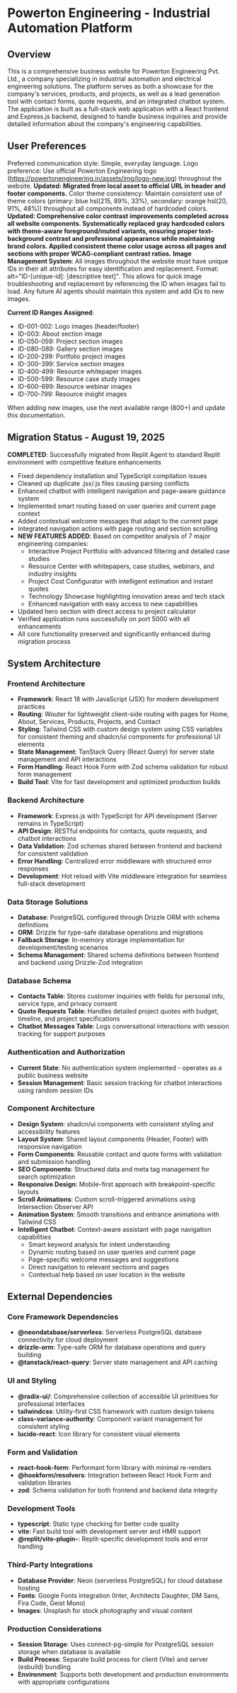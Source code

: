 # Powerton Engineering - Industrial Automation Platform

## Overview

This is a comprehensive business website for Powerton Engineering Pvt. Ltd., a company specializing in industrial automation and electrical engineering solutions. The platform serves as both a showcase for the company's services, products, and projects, as well as a lead generation tool with contact forms, quote requests, and an integrated chatbot system. The application is built as a full-stack web application with a React frontend and Express.js backend, designed to handle business inquiries and provide detailed information about the company's engineering capabilities.

## User Preferences

Preferred communication style: Simple, everyday language.
Logo preference: Use official Powerton Engineering logo (https://powertonengineering.in/assets/img/logo-new.jpg) throughout the website. **Updated: Migrated from local asset to official URL in header and footer components.**
Color theme consistency: Maintain consistent use of theme colors (primary: blue hsl(215, 89%, 33%), secondary: orange hsl(20, 91%, 48%)) throughout all components instead of hardcoded colors. **Updated: Comprehensive color contrast improvements completed across all website components. Systematically replaced gray hardcoded colors with theme-aware foreground/muted variants, ensuring proper text-background contrast and professional appearance while maintaining brand colors. Applied consistent theme color usage across all pages and sections with proper WCAG-compliant contrast ratios.**
**Image Management System**: All images throughout the website must have unique IDs in their alt attributes for easy identification and replacement. Format: alt="ID-[unique-id]: [descriptive text]". This allows for quick image troubleshooting and replacement by referencing the ID when images fail to load. Any future AI agents should maintain this system and add IDs to new images.

**Current ID Ranges Assigned**:
- ID-001-002: Logo images (header/footer)
- ID-003: About section image
- ID-050-059: Project section images
- ID-080-089: Gallery section images
- ID-200-299: Portfolio project images
- ID-300-399: Service section images
- ID-400-499: Resource whitepaper images
- ID-500-599: Resource case study images
- ID-600-699: Resource webinar images  
- ID-700-799: Resource insight images

When adding new images, use the next available range (800+) and update this documentation.

## Migration Status - August 19, 2025
**COMPLETED**: Successfully migrated from Replit Agent to standard Replit environment with competitive feature enhancements
- Fixed dependency installation and TypeScript compilation issues
- Cleaned up duplicate .jsx/.js files causing parsing conflicts
- Enhanced chatbot with intelligent navigation and page-aware guidance system
- Implemented smart routing based on user queries and current page context
- Added contextual welcome messages that adapt to the current page
- Integrated navigation actions with page routing and section scrolling
- **NEW FEATURES ADDED**: Based on competitor analysis of 7 major engineering companies:
  - Interactive Project Portfolio with advanced filtering and detailed case studies
  - Resource Center with whitepapers, case studies, webinars, and industry insights
  - Project Cost Configurator with intelligent estimation and instant quotes
  - Technology Showcase highlighting innovation areas and tech stack
  - Enhanced navigation with easy access to new capabilities
- Updated hero section with direct access to project calculator
- Verified application runs successfully on port 5000 with all enhancements
- All core functionality preserved and significantly enhanced during migration process

## System Architecture

### Frontend Architecture
- **Framework**: React 18 with JavaScript (JSX) for modern development practices
- **Routing**: Wouter for lightweight client-side routing with pages for Home, About, Services, Products, Projects, and Contact
- **Styling**: Tailwind CSS with custom design system using CSS variables for consistent theming and shadcn/ui components for professional UI elements
- **State Management**: TanStack Query (React Query) for server state management and API interactions
- **Form Handling**: React Hook Form with Zod schema validation for robust form management
- **Build Tool**: Vite for fast development and optimized production builds

### Backend Architecture
- **Framework**: Express.js with TypeScript for API development (Server remains in TypeScript)
- **API Design**: RESTful endpoints for contacts, quote requests, and chatbot interactions
- **Data Validation**: Zod schemas shared between frontend and backend for consistent validation
- **Error Handling**: Centralized error middleware with structured error responses
- **Development**: Hot reload with Vite middleware integration for seamless full-stack development

### Data Storage Solutions
- **Database**: PostgreSQL configured through Drizzle ORM with schema definitions
- **ORM**: Drizzle for type-safe database operations and migrations
- **Fallback Storage**: In-memory storage implementation for development/testing scenarios
- **Schema Management**: Shared schema definitions between frontend and backend using Drizzle-Zod integration

### Database Schema
- **Contacts Table**: Stores customer inquiries with fields for personal info, service type, and privacy consent
- **Quote Requests Table**: Handles detailed project quotes with budget, timeline, and project specifications
- **Chatbot Messages Table**: Logs conversational interactions with session tracking for support purposes

### Authentication and Authorization
- **Current State**: No authentication system implemented - operates as a public business website
- **Session Management**: Basic session tracking for chatbot interactions using random session IDs

### Component Architecture
- **Design System**: shadcn/ui components with consistent styling and accessibility features
- **Layout System**: Shared layout components (Header, Footer) with responsive navigation
- **Form Components**: Reusable contact and quote forms with validation and submission handling
- **SEO Components**: Structured data and meta tag management for search optimization
- **Responsive Design**: Mobile-first approach with breakpoint-specific layouts
- **Scroll Animations**: Custom scroll-triggered animations using Intersection Observer API
- **Animation System**: Smooth transitions and entrance animations with Tailwind CSS
- **Intelligent Chatbot**: Context-aware assistant with page navigation capabilities
  - Smart keyword analysis for intent understanding
  - Dynamic routing based on user queries and current page
  - Page-specific welcome messages and suggestions
  - Direct navigation to relevant sections and pages
  - Contextual help based on user location in the website

## External Dependencies

### Core Framework Dependencies
- **@neondatabase/serverless**: Serverless PostgreSQL database connectivity for cloud deployment
- **drizzle-orm**: Type-safe ORM for database operations and query building
- **@tanstack/react-query**: Server state management and API caching

### UI and Styling
- **@radix-ui/**: Comprehensive collection of accessible UI primitives for professional interfaces
- **tailwindcss**: Utility-first CSS framework with custom design tokens
- **class-variance-authority**: Component variant management for consistent styling
- **lucide-react**: Icon library for consistent visual elements

### Form and Validation
- **react-hook-form**: Performant form library with minimal re-renders
- **@hookform/resolvers**: Integration between React Hook Form and validation libraries
- **zod**: Schema validation for both frontend and backend data integrity

### Development Tools
- **typescript**: Static type checking for better code quality
- **vite**: Fast build tool with development server and HMR support
- **@replit/vite-plugin-**: Replit-specific development tools and error handling

### Third-Party Integrations
- **Database Provider**: Neon (serverless PostgreSQL) for cloud database hosting
- **Fonts**: Google Fonts integration (Inter, Architects Daughter, DM Sans, Fira Code, Geist Mono)
- **Images**: Unsplash for stock photography and visual content

### Production Considerations
- **Session Storage**: Uses connect-pg-simple for PostgreSQL session storage when database is available
- **Build Process**: Separate build process for client (Vite) and server (esbuild) bundling
- **Environment**: Supports both development and production environments with appropriate configurations